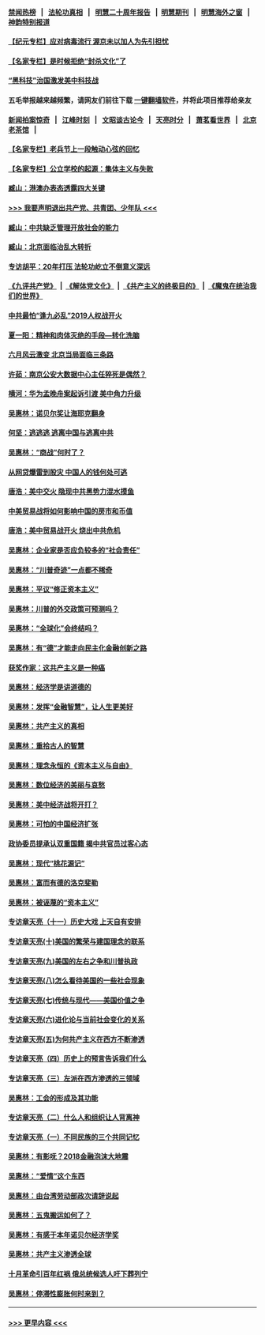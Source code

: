 #### [禁闻热榜](热点新闻.md?=0)  &nbsp;&nbsp;|&nbsp;&nbsp; [法轮功真相](https://github.com/gfw-breaker/truth/blob/master/README.md?=0) &nbsp;&nbsp;|&nbsp;&nbsp; [明慧二十周年报告](https://github.com/gfw-breaker/mh-reports/blob/master/README.md?=0) &nbsp;&nbsp;|&nbsp;&nbsp;[明慧期刊](https://github.com/gfw-breaker/mh-qikan) &nbsp;&nbsp;|&nbsp;&nbsp; [明慧海外之窗](https://github.com/gfw-breaker/mh-news/blob/master/README.md?=0) &nbsp;&nbsp;|&nbsp;&nbsp; [神韵特别报道](https://github.com/gfw-breaker/mh-news/blob/master/shenyun.md?=0)
#### [【纪元专栏】应对病毒流行 渥京未以加人为先引担忧](../pages/nsc423/n11875714.md?t=03061732) 
#### [【名家专栏】是时候拒绝“封杀文化”了](../pages/nsc423/n11814093.md?t=03061732) 
#### [“黑科技”治国激发美中科技战](../pages/nsc423/n11638056.md?t=03061732) 
#### 五毛举报越来越频繁，请网友们前往下载 [一键翻墙软件](https://github.com/gfw-breaker/ssr-accounts)，并将此项目推荐给亲友
#### [新闻拍案惊奇](https://github.com/gfw-breaker/banned-news/blob/master/pages/link4.md) &nbsp;&nbsp;|&nbsp;&nbsp; [江峰时刻](https://github.com/gfw-breaker/banned-news/blob/master/pages/link4.md) &nbsp;&nbsp;|&nbsp;&nbsp; [文昭谈古论今](https://github.com/gfw-breaker/banned-news/blob/master/pages/link4.md) &nbsp;&nbsp;|&nbsp;&nbsp; [天亮时分](https://github.com/gfw-breaker/banned-news/blob/master/pages/link4.md) &nbsp;&nbsp;|&nbsp;&nbsp; [萧茗看世界](https://github.com/gfw-breaker/banned-news/blob/master/pages/link4.md) &nbsp;&nbsp;|&nbsp;&nbsp; [北京老茶馆](https://github.com/gfw-breaker/banned-news/blob/master/pages/link4.md) &nbsp;&nbsp;|&nbsp;&nbsp; 
#### [【名家专栏】老兵节上一段触动心弦的回忆](../pages/nsc423/n11646016.md?t=03061732) 
#### [【名家专栏】公立学校的起源：集体主义与失败](../pages/nsc423/n11601833.md?t=03061732) 
#### [臧山：港澳办表态透露四大关键](../pages/nsc423/n11421628.md?t=03061732) 
#### [>>> 我要声明退出共产党、共青团、少年队 <<<](https://github.com/begood0513/goodnews/blob/master/quit/letter.md) 
#### [臧山：中共缺乏管理开放社会的能力](../pages/nsc423/n11407457.md?t=03061732) 
#### [臧山：北京面临治乱大转折](../pages/nsc423/n11406895.md?t=03061732) 
#### [专访胡平：20年打压 法轮功屹立不倒意义深远](../pages/nsc423/n11398800.md?t=03061732) 
#### [《九评共产党》](https://github.com/begood0513/9ping.md/blob/master/README.md) &nbsp;|&nbsp; [《解体党文化》](../../../../jtdwh.md/blob/master/README.md)  &nbsp;|&nbsp; [《共产主义的终极目的》](../../../../gczydzjmd.md/blob/master/README.md) &nbsp;|&nbsp; [《魔鬼在统治我们的世界》](../../../../mgztzwmdsj.md/blob/master/README.md) 
#### [中共最怕“逢九必乱”2019人权战开火](../pages/nsc423/n11385248.md?t=03061732) 
#### [夏一阳：精神和肉体灭绝的手段—转化洗脑](../pages/nsc423/n11368250.md?t=03061732) 
#### [六月风云激变 北京当局面临三条路](../pages/nsc423/n11313668.md?t=03061732) 
#### [许茹：南京公安大数据中心主任猝死是偶然？](../pages/nsc423/n11064744.md?t=03061732) 
#### [横河：华为孟晚舟案起诉引渡 美中角力升级](../pages/nsc423/n11027230.md?t=03061732) 
#### [吴惠林：诺贝尔奖让海耶克翻身](../pages/nsc423/n10890049.md?t=03061732) 
#### [何坚：逃逃逃 逃离中国与逃离中共](../pages/nsc423/n10592891.md?t=03061732) 
#### [吴惠林：“商战”何时了？](../pages/nsc423/n10573558.md?t=03061732) 
#### [从网贷爆雷到股灾 中国人的钱何处可逃](../pages/nsc423/n10572800.md?t=03061732) 
#### [唐浩：美中交火 隐现中共黑势力混水摸鱼](../pages/nsc423/n10544040.md?t=03061732) 
#### [中美贸易战将如何影响中国的房市和币值](../pages/nsc423/n10543697.md?t=03061732) 
#### [唐浩：美中贸易战开火 烧出中共危机](../pages/nsc423/n10540126.md?t=03061732) 
#### [吴惠林：企业家是否应负较多的“社会责任”](../pages/nsc423/n10535022.md?t=03061732) 
#### [吴惠林：“川普奇迹”一点都不稀奇](../pages/nsc423/n10512808.md?t=03061732) 
#### [吴惠林：平议“修正资本主义”](../pages/nsc423/n10495724.md?t=03061732) 
#### [吴惠林：川普的外交政策可预测吗？](../pages/nsc423/n10462387.md?t=03061732) 
#### [吴惠林：“全球化”会终结吗？](../pages/nsc423/n10452838.md?t=03061732) 
#### [吴惠林：有“德”才能走向民主化金融创新之路](../pages/nsc423/n10432292.md?t=03061732) 
#### [获奖作家：这共产主义是一种癌](../pages/nsc423/n10431541.md?t=03061732) 
#### [吴惠林：经济学是讲道德的](../pages/nsc423/n10398014.md?t=03061732) 
#### [吴惠林：发挥“金融智慧”，让人生更美好](../pages/nsc423/n10375019.md?t=03061732) 
#### [吴惠林：共产主义的真相](../pages/nsc423/n10351394.md?t=03061732) 
#### [吴惠林：重拾古人的智慧](../pages/nsc423/n10337691.md?t=03061732) 
#### [吴惠林：理念永恒的《资本主义与自由》](../pages/nsc423/n10316274.md?t=03061732) 
#### [吴惠林：数位经济的美丽与哀愁](../pages/nsc423/n10292946.md?t=03061732) 
#### [吴惠林：美中经济战将开打？](../pages/nsc423/n10258825.md?t=03061732) 
#### [吴惠林：可怕的中国经济扩张](../pages/nsc423/n10219147.md?t=03061732) 
#### [政协委员提承认双重国籍 揭中共官员过客心态](../pages/nsc423/n10208809.md?t=03061732) 
#### [吴惠林：现代“桃花源记”](../pages/nsc423/n10185234.md?t=03061732) 
#### [吴惠林：富而有德的洛克斐勒](../pages/nsc423/n10142264.md?t=03061732) 
#### [吴惠林：被诬蔑的“资本主义”](../pages/nsc423/n10124816.md?t=03061732) 
#### [专访章天亮（十一）历史大戏 上天自有安排](../pages/nsc423/n10094905.md?t=03061732) 
#### [专访章天亮(十)美国的繁荣与建国理念的联系](../pages/nsc423/n10094899.md?t=03061732) 
#### [专访章天亮(九)美国的左右之争和川普执政](../pages/nsc423/n10094889.md?t=03061732) 
#### [专访章天亮(八)怎么看待美国的一些社会现象](../pages/nsc423/n10094857.md?t=03061732) 
#### [专访章天亮(七)传统与现代——美国价值之争](../pages/nsc423/n10093140.md?t=03061732) 
#### [专访章天亮(六)进化论与当前社会变化的关系](../pages/nsc423/n10092036.md?t=03061732) 
#### [专访章天亮(五)为何共产主义在西方不断渗透](../pages/nsc423/n10083620.md?t=03061732) 
#### [专访章天亮（四）历史上的预言告诉我们什么](../pages/nsc423/n10083606.md?t=03061732) 
#### [专访章天亮（三）左派在西方渗透的三领域](../pages/nsc423/n10081115.md?t=03061732) 
#### [吴惠林：工会的形成及其功能](../pages/nsc423/n10080633.md?t=03061732) 
#### [专访章天亮（二）什么人和组织让人背离神](../pages/nsc423/n10076637.md?t=03061732) 
#### [专访章天亮（一）不同民族的三个共同记忆](../pages/nsc423/n10074188.md?t=03061732) 
#### [吴惠林：有影呒？2018金融泡沫大地震](../pages/nsc423/n10040534.md?t=03061732) 
#### [吴惠林：“爱情”这个东西](../pages/nsc423/n10019423.md?t=03061732) 
#### [吴惠林：由台湾劳动部政次请辞说起](../pages/nsc423/n9979679.md?t=03061732) 
#### [吴惠林：五鬼搬运如何了？](../pages/nsc423/n9925338.md?t=03061732) 
#### [吴惠林：有感于本年诺贝尔经济学奖](../pages/nsc423/n9871883.md?t=03061732) 
#### [吴惠林：共产主义渗透全球](../pages/nsc423/n9812748.md?t=03061732) 
#### [十月革命引百年红祸 俄总统候选人吁下葬列宁](../pages/nsc423/n9810182.md?t=03061732) 
#### [吴惠林：停滞性膨胀何时来到？](../pages/nsc423/n9764136.md?t=03061732) 

----
#### [ >>> 更早内容 <<< ](../indexes/nsc423-earlier.md)
